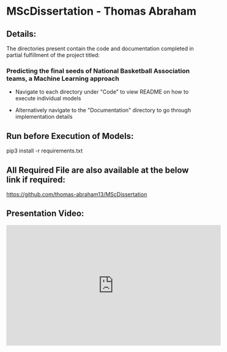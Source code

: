 # MScDissertation - Thomas Abraham

## Details:
The directories present contain the code and documentation completed in partial fulfillment of the project titled:

### Predicting the final seeds of National Basketball Association teams, a Machine Learning approach

* Navigate to each directory under "Code" to view README on how to execute individual models

* Alternatively navigate to the "Documentation" directory to go through implementation details

## Run before Execution of Models:
pip3 install -r requirements.txt

## All Required File are also available at the below link if required:

https://github.com/thomas-abraham13/MScDissertation

## Presentation Video:

<iframe width="560" height="315" src="https://www.youtube.com/embed/NL_qgGnUBic" title="YouTube video player" frameborder="0" allow="accelerometer; autoplay; clipboard-write; encrypted-media; gyroscope; picture-in-picture; web-share" allowfullscreen></iframe>

